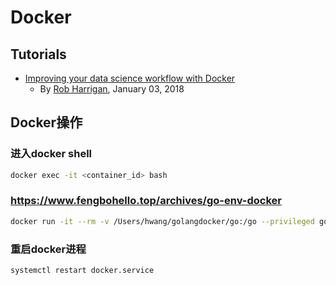 # Docker

## Tutorials
* [Improving your data science workflow with Docker](https://unsupervisedpandas.com/data-science/docker-for-data-science/)
  * By [Rob Harrigan](https://unsupervisedpandas.com/), January 03, 2018

## Docker操作

### 进入docker shell
```sh
docker exec -it <container_id> bash
```

### https://www.fengbohello.top/archives/go-env-docker
```sh
docker run -it --rm -v /Users/hwang/golangdocker/go:/go --privileged golang bash
```

### 重启docker进程

```sh
systemctl restart docker.service
```
